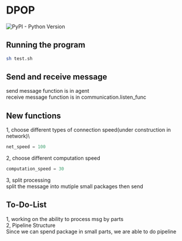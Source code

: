 # DPOP
![PyPI - Python Version](https://img.shields.io/badge/python-≥3-blue.svg)


## Running the program
```sh
sh test.sh
```


## Send and receive message
send message function is in agent\
receive message function is in communication.listen_func


## New functions
1, choose different types of connection speed(under construction in network)\
```python
net_speed = 100
```
2, choose different computation speed
```python
computation_speed = 30
```
3, split processing\
split the message into mutiple small packages then send


## To-Do-List
1, working on the ability to process msg by parts\
2, Pipeline Structure\
    Since we can spend package in small parts, we  are able to do pipeline
    